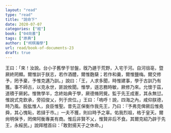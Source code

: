 ```yaml
---
layout: "read"
type: "read"
title: "說命下"
date: 2020-07-07
categories: ["經"]
book: ["04尙書"]
tags: ["原典"]
author: ["柯棋瀚學"]
url: read/book-of-documents-23
draft: true
---
```


王曰：「來！汝說。台小子舊學于甘盤，旣乃遯于荒野，入宅于河。自河徂亳，暨厥終罔顯。爾惟訓于朕志，若作酒醴，爾惟麴蘖；若作和羹，爾惟鹽梅。爾交修予，罔予棄，予惟克邁乃訓。」說曰：「王，人求多聞，時惟建事，學于古訓乃有獲。事不師古，以克永世，匪說攸聞。惟學，遜志務時敏，厥修乃來。允懷于茲，道積于厥躬。惟斆學半，念終始典于學，厥德脩罔覺。監于先王成憲，其永無愆。惟說式克欽承，旁招俊乂，列于庶位。」王曰：「嗚呼！說，四海之內，咸仰朕德，時乃風。股肱惟人，良臣惟聖。昔先正保衡作我先王，乃曰：『予弗克俾厥后惟堯舜，其心愧恥，若撻于市。』一夫不獲，則曰時予之辜。佑我烈祖，格于皇天。爾尙明保予，罔俾阿衡專美有商。惟后非賢不乂，惟賢非后不食。其爾克紹乃辟于先王，永綏民。」說拜稽首曰：「敢對揚天子之休命。」
